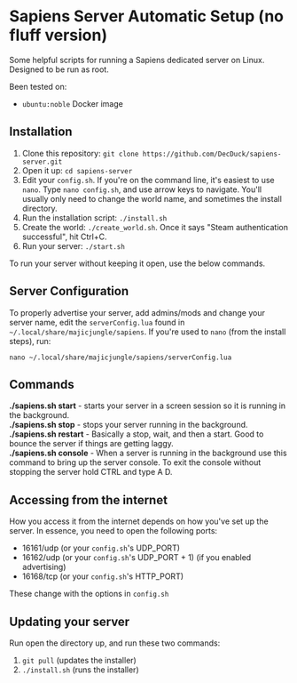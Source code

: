 # Sapiens Server Automatic Setup (no fluff version)
Some helpful scripts for running a Sapiens dedicated server on Linux. Designed to be run as root.

Been tested on:
 - `ubuntu:noble` Docker image

## Installation

1. Clone this repository: `git clone https://github.com/DecDuck/sapiens-server.git`
2. Open it up: `cd sapiens-server`
3. Edit your `config.sh`. If you're on the command line, it's easiest to use `nano`. Type `nano config.sh`, and use arrow keys to navigate. You'll usually only need to change the world name, and sometimes the install directory. 
4. Run the installation script: `./install.sh`
5. Create the world: `./create_world.sh`. Once it says "Steam authentication successful", hit Ctrl+C.
6. Run your server: `./start.sh`

To run your server without keeping it open, use the below commands. 

## Server Configuration

To properly advertise your server, add admins/mods and change your server name, edit the `serverConfig.lua` found in `~/.local/share/majicjungle/sapiens`. If you're used to `nano` (from the install steps), run:
```
nano ~/.local/share/majicjungle/sapiens/serverConfig.lua
```

## Commands

**./sapiens.sh start** - starts your server in a screen session so it is running in the background.<br>
**./sapiens.sh stop** - stops your server running in the background.<br>
**./sapiens.sh restart** - Basically a stop, wait, and then a start.  Good to bounce the server if things are getting laggy.<br>
**./sapiens.sh console** - When a server is running in the background use this command to bring up the server console.  To exit the console without stopping the server hold CTRL and type A D.<br>

## Accessing from the internet
How you access it from the internet depends on how you've set up the server. In essence, you need to open the following ports:
 - 16161/udp (or your `config.sh`'s UDP_PORT)
 - 16162/udp (or your `config.sh`'s UDP_PORT + 1) (if you enabled advertising)
 - 16168/tcp (or your `config.sh`'s HTTP_PORT)

These change with the options in `config.sh`

## Updating your server
Run open the directory up, and run these two commands:
1. `git pull` (updates the installer)
2. `./install.sh` (runs the installer)
